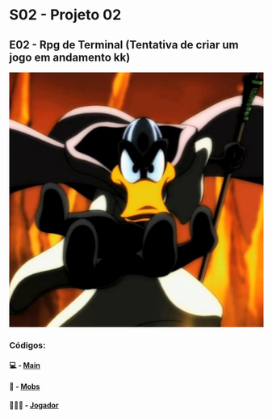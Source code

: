# S02 - Projeto 02
## E02 - Rpg de Terminal (Tentativa de criar um jogo em andamento kk)
<img src="OMagoEImplacavel.jpg" width="520">

### Códigos: 
#### 💻 - [Main](Principal.java)
#### 🐲 - [Mobs](Mobs/Mob.java)
#### 🧙🏻‍♂️ - [Jogador](Jogadores/Jogador.java)